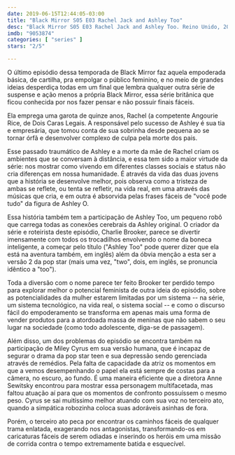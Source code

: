```yaml
---
date: 2019-06-15T12:44:05-03:00
title: "Black Mirror S05 E03 Rachel Jack and Ashley Too"
desc: "Black Mirror S05 E03 Rachel Jack and Ashley Too. Reino Unido, 2019. Dirigido por Anne Sewitsky, escrito por Charlie Brooker. Miley Cyrus, Angourie Rice, Madison Davenport."
imdb: "9053874"
categories: [ "series" ]
stars: "2/5"

---
```

O último episódio dessa temporada de Black Mirror faz aquela empoderada básica, de cartilha, pra empolgar o público feminino, e no meio de grandes ideias desperdiça todas em um final que lembra qualquer outra série de suspense e ação menos a própria Black Mirror, essa série britânica que ficou conhecida por nos fazer pensar e não possuir finais fáceis.

Ela emprega uma garota de quinze anos, Rachel (a competente Angourie Rice, de Dois Caras Legais. A responsável pelo sucesso de Ashley é sua tia e empresária, que tomou conta de sua sobrinha desde pequena ao se tornar órfã e desenvolver complexo de culpa pela morte dos pais.

Esse passado traumático de Ashley e a morte da mãe de Rachel criam os ambientes que se conversam à distância, e essa tem sido a maior virtude da série: nos mostrar como vivendo em diferentes classes sociais e status não cria diferenças em nossa humanidade. É através da vida das duas jovens que a história se desenvolve melhor, pois observa como a tristeza de ambas se reflete, ou tenta se refletir, na vida real, em uma através das músicas que cria, e em outra é absorvida pelas frases fáceis de "você pode tudo" da figura de Ashley O.

Essa história também tem a participação de Ashley Too, um pequeno robô que carrega todas as conexões cerebrais da Ashley original. O criador da série e roteirista deste episódio, Charlie Brooker, parece se divertir imensamente com todos os trocadilhos envolvendo o nome da boneca inteligente, a começar pelo título ("Ashley Too" pode querer dizer que ela está na aventura também, em inglês) além da óbvia menção a esta ser a versão 2 da pop star (mais uma vez, "two", dois, em inglês, se pronuncia idêntico a "too").

Toda a diversão com o nome parece ter feito Brooker ter perdido tempo para explorar melhor o potencial feminista de outra ideia do episódio, sobre as potencialidades da mulher estarem limitadas por um sistema -- na série, um sistema tecnológico, na vida real, o sistema social -- e como o discurso fácil do empoderamento se transforma em apenas mais uma forma de vender produtos para a atordoada massa de meninas que não sabem o seu lugar na sociedade (como todo adolescente, diga-se de passagem).

Além disso, um dos problemas do episódio se encontra também na participação de Miley Cyrus em sua versão humana, que é incapaz de segurar o drama da pop star teen e sua depressão sendo gerenciada através de remédios. Pela falta de capacidade da atriz os momentos em que a vemos desempenhando o papel ela está sempre de costas para a câmera, no escuro, ao fundo. É uma maneira eficiente que a diretora Anne Sewitsky encontrou para mostrar essa personagem multifacetada, mas faltou atuação aí para que os momentos de confronto possuíssem o mesmo peso. Cyrus se sai muitíssimo melhor atuando com sua voz no terceiro ato, quando a simpática robozinha coloca suas adoráveis asinhas de fora.

Porém, o terceiro ato peca por encontrar os caminhos fáceis de qualquer trama enlatada, exagerando nos antagonistas, transformando-os em caricaturas fáceis de serem odiadas e inserindo os heróis em uma missão de corrida contra o tempo extremamente batida e esquecível.
